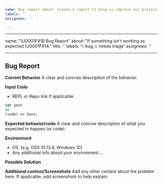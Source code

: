 ```yaml
---
name: Bug report about: Create a report to help us improve our project title: ''
labels: ''
assignees: ''

---
```


---
name: "\U0001F41B Bug Report"
about: "If something isn't working as expected \U0001F914."
title: ''
labels: 'i: bug, i: needs triage' assignees: ''

---

## Bug Report

**Current Behavior**
A clear and concise description of the behavior.

**Input Code**

- REPL or Repo link if applicable:

```js
var your
=>
(code) => here;
```

**Expected behavior/code**
A clear and concise description of what you expected to happen (or code).

**Environment**

- OS: [e.g. OSX 10.13.4, Windows 10]
- Any additional info about your environment....

**Possible Solution**
<!--- Only if you have suggestions on a fix for the bug -->

**Additional context/Screenshots**
Add any other context about the problem here. If applicable, add screenshots to help explain.

